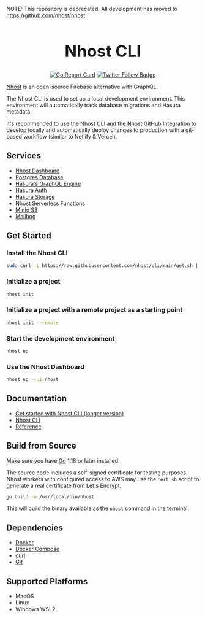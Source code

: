 NOTE: This repository is deprecated. All development has moved to https://github.com/nhost/nhost

<div align="center">
  <h1 style="font-size: 3em; font-weight: bold;">Nhost CLI</h1>
</div>

<div align="center">

[![Go Report Card](https://goreportcard.com/badge/github.com/nhost/cli)](https://goreportcard.com/report/github.com/nhost/cli)
<a href="https://twitter.com/nhost" target="_blank" rel="noopener noreferrer">
<img src="https://img.shields.io/twitter/follow/nhost?style=social" alt="Twitter Follow Badge"/>
</a>

</div>

[Nhost](http://nhost.io) is an open-source Firebase alternative with GraphQL.

The Nhost CLI is used to set up a local development environment. This environment will automatically track database migrations and Hasura metadata.

It's recommended to use the Nhost CLI and the [Nhost GitHub Integration](https://docs.nhost.io/platform/github-integration) to develop locally and automatically deploy changes to production with a git-based workflow (similar to Netlify & Vercel).

## Services

- [Nhost Dashboard](https://github.com/nhost/nhost/tree/main/dashboard)
- [Postgres Database](https://www.postgresql.org/)
- [Hasura's GraphQL Engine](https://github.com/hasura/graphql-engine)
- [Hasura Auth](https://github.com/nhost/hasura-auth)
- [Hasura Storage](https://github.com/nhost/hasura-storage)
- [Nhost Serverless Functions](https://github.com/nhost/functions)
- [Minio S3](https://github.com/minio/minio)
- [Mailhog](https://github.com/mailhog/MailHog)

## Get Started

### Install the Nhost CLI

```bash
sudo curl -L https://raw.githubusercontent.com/nhost/cli/main/get.sh | bash
```

### Initialize a project

```bash
nhost init
```

### Initialize a project with a remote project as a starting point

```bash
nhost init --remote
```

### Start the development environment

```bash
nhost up
```

### Use the Nhost Dashboard

```bash
nhost up --ui nhost
```

## Documentation

- [Get started with Nhost CLI (longer version)](https://docs.nhost.io/platform/overview/get-started-with-nhost-cli)
- [Nhost CLI](https://docs.nhost.io/platform/cli)
- [Reference](https://docs.nhost.io/reference/cli)

## Build from Source

Make sure you have [Go](https://golang.org/doc/install) 1.18 or later installed.

The source code includes a self-signed certificate for testing purposes. Nhost workers with configured access to AWS may use the `cert.sh` script to generate a real certificate from Let's Encrypt.

```bash
go build -o /usr/local/bin/nhost
```
This will build the binary available as the `nhost` command in the terminal.

## Dependencies

- [Docker](https://docs.docker.com/get-docker/)
- [Docker Compose](https://docs.docker.com/compose/install/)
- [curl](https://curl.se/)
- [Git](https://git-scm.com/downloads)

## Supported Platforms

- MacOS
- Linux
- Windows WSL2
